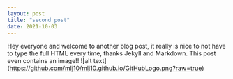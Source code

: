 ```yaml
---
layout: post
title: "second post"
date: 2021-10-03
---
```


Hey everyone and welcome to another blog post, it really is nice to not have to type the full HTML every time, thanks Jekyll and Markdown.
This post even contains an image!!
![alt text] (https://github.com/mlj10/mlj10.github.io/GitHubLogo.png?raw=true)

